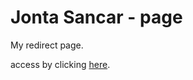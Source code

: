 # Jonta Sancar - page

My redirect page.

access by clicking [here](https://jonta-sancar.github.io/page/).
